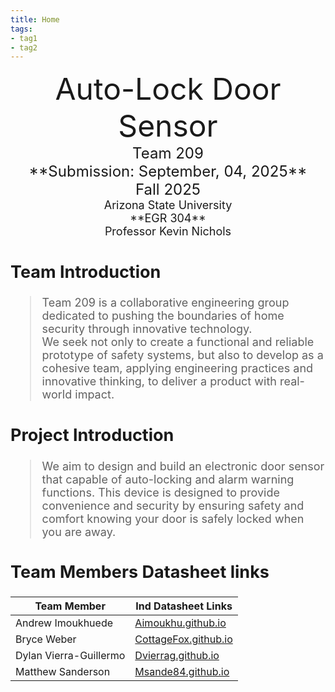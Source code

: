 ```yaml
---
title: Home
tags:
- tag1
- tag2
---
```

<center>
<font size="8">Auto-Lock Door Sensor<br>
<font size="5">Team 209<br>
**Submission: September, 04, 2025**<br>
Fall 2025<br>
<font size="4">Arizona State University<br>
**EGR 304**<br>
Professor Kevin Nichols<br>
  

</center>

## Team Introduction

>  Team 209 is a collaborative engineering group dedicated to pushing the boundaries of home security through innovative technology.<br> 
> We seek not only to create a functional and reliable prototype of safety systems, but also to develop as a cohesive team, applying engineering practices and innovative thinking, to deliver a product with real-world impact.

## Project Introduction
> We aim to design and build an electronic door sensor that capable of auto-locking and alarm warning functions. This device is designed to provide convenience and security by ensuring safety and comfort knowing your door is safely locked when you are away.

## Team Members Datasheet links

| **Team Member**        |**Ind Datasheet Links** |
| ---------------------- | -----------------------|
| Andrew Imoukhuede      | [Aimoukhu.github.io](https://Aimoukhu.github.io) |
| Bryce Weber            | [CottageFox.github.io](https://CottageFox.github.io) |
| Dylan Vierra-Guillermo | [Dvierrag.github.io](https://dvierrag.github.io) |
| Matthew Sanderson      | [Msande84.github.io](https://msande84.github.io) |
